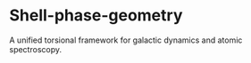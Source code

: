 # Shell-phase-geometry
 A unified torsional framework for galactic dynamics and atomic spectroscopy.
